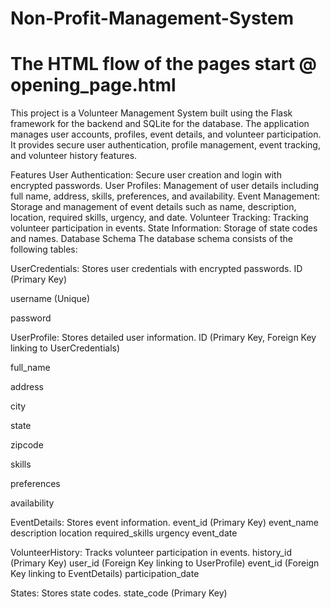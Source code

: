 # Non-Profit-Management-System
# The HTML flow of the pages start @ opening_page.html
This project is a Volunteer Management System built using the Flask framework for the backend and SQLite for the database. The application manages user accounts, profiles, event details, and volunteer participation. It provides secure user authentication, profile management, event tracking, and volunteer history features.

Features
User Authentication: Secure user creation and login with encrypted passwords.
User Profiles: Management of user details including full name, address, skills, preferences, and availability.
Event Management: Storage and management of event details such as name, description, location, required skills, urgency, and date.
Volunteer Tracking: Tracking volunteer participation in events.
State Information: Storage of state codes and names.
Database Schema
The database schema consists of the following tables:

UserCredentials: Stores user credentials with encrypted passwords.
ID (Primary Key)

username (Unique)

password


UserProfile: Stores detailed user information.
ID (Primary Key, Foreign Key linking to UserCredentials)

full_name

address

city

state

zipcode

skills

preferences

availability

EventDetails: Stores event information.
event_id (Primary Key)
event_name
description
location
required_skills
urgency
event_date

VolunteerHistory: Tracks volunteer participation in events.
history_id (Primary Key)
user_id (Foreign Key linking to UserProfile)
event_id (Foreign Key linking to EventDetails)
participation_date

States: Stores state codes.
state_code (Primary Key)
